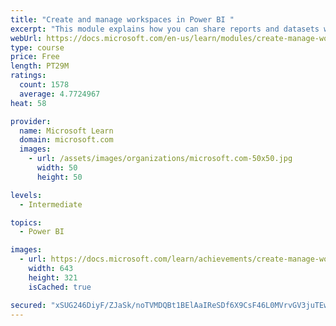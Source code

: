 ```yaml
---
title: "Create and manage workspaces in Power BI "
excerpt: "This module explains how you can share reports and datasets with your users and how to create a deployment strategy that makes sense for you and your organization. Furthermore, you will learn about data lineage in Microsoft Power BI."
webUrl: https://docs.microsoft.com/en-us/learn/modules/create-manage-workspaces-power-bi/
type: course
price: Free
length: PT29M
ratings:
  count: 1578
  average: 4.7724967
heat: 58

provider:
  name: Microsoft Learn
  domain: microsoft.com
  images:
    - url: /assets/images/organizations/microsoft.com-50x50.jpg
      width: 50
      height: 50

levels:
  - Intermediate

topics:
  - Power BI

images:
  - url: https://docs.microsoft.com/learn/achievements/create-manage-workspaces-power-bi-social.png
    width: 643
    height: 321
    isCached: true

secured: "xSUG246DiyF/ZJaSk/noTVMDQBt1BElAaIReSDf6X9CsF46L0MVrvGV3juTEw4l5wE5p7Mva8EZ/PB5IItKB1s1F2gZX9dJL+MeTuSiHkvMCuuJi+HOT0AGpXQCwlxNxxXSVKzsxO3U8lGa0xpQLDhqHxjCNYs/MiHLgsaAYfdG5NDl55p0utLSlH28j2p2Fcz49JWDicgYlKexO68TrDkm/r5ahurGGWSXi3q8MrVbwP/iZprFdSXybETQXlWL6XNjTehBoxtrmvBTB0b2JFIEA4toI429JUKCjbrg8IRtdHJzYj+2JTceXq8cKTFhAVe1yfEDa3J+d5oiQ9yZpBmr1ZEY8RayToFz75Ay/qN6XFIW5w1qBpqH/wLjdGXo/aehVbql60X+OtTJ8+Z6lBZTRUGKC/Qj9nZnxC1x4ppc=;vPkOQgnKZo9q6CfmE8TItw=="
---
```


